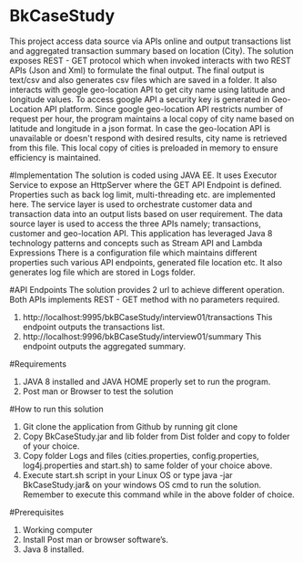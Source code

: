 # BkCaseStudy
This project access data source via APIs online and output transactions list and aggregated transaction summary based on location (City). The solution exposes REST - GET protocol which when invoked interacts with two REST APIs (Json and Xml) to formulate the final output. The final output is text/csv and also generates csv files which are saved in a folder. It also interacts with geogle geo-location API to get city name using latitude and longitude values. To access google API a security key is generated in Geo-Location API platform. Since google geo-location API restricts number of request per hour, the program maintains a local copy of city name based on latitude and longitude in a json format. In case the geo-location API is unavailable or doesn't respond with desired results, city name is retrieved from this file. This local copy of cities is preloaded in memory to ensure efficiency is maintained.

#Implementation
The solution is coded using JAVA EE.
It uses Executor Service to expose an HttpServer where the GET API Endpoint is defined. Properties such as back log limit, multi-threading etc. are implemented here.
The service layer is used to orchestrate customer data and transaction data into an output lists based on user requirement.
The data source layer is used to access the three APIs namely; transactions, customer and geo-location API.
This application has leveraged Java 8 technology patterns and concepts such as Stream API and Lambda Expressions
There is a configuration file which maintains different properties such various API endpoints, generated file location etc.
It also generates log file which are stored in Logs folder.

#API Endpoints
The solution provides 2 url to achieve different operation.
Both APIs implements REST - GET method with no parameters required.
   1. http://localhost:9995/bkBCaseStudy/interview01/transactions
      This endpoint outputs the transactions list.
   2. http://localhost:9996/bkBCaseStudy/interview01/summary
      This endpoint outputs the aggregated summary.

#Requirements
1. JAVA 8 installed and JAVA HOME properly set to run the program.
2. Post man or Browser to test the solution

#How to run this solution
1. Git clone the application from Github by running git clone
2. Copy BkCaseStudy.jar and lib folder from Dist folder and copy to folder of your choice.
3. Copy folder Logs and files (cities.properties, config.properties, log4j.properties and start.sh) to same folder of your choice above.
4. Execute start.sh script in your Linux OS or type java -jar BkCaseStudy.jar& on your windows OS cmd to run the solution. Remember to execute this command while in the above folder of choice.

#Prerequisites
1. Working computer
2. Install Post man or browser software’s.
3. Java 8 installed.
